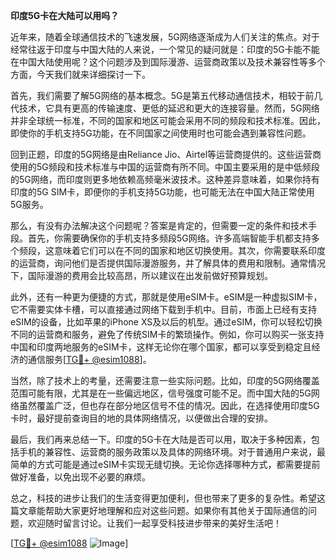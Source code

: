 **印度5G卡在大陆可以用吗？**

近年来，随着全球通信技术的飞速发展，5G网络逐渐成为人们关注的焦点。对于经常往返于印度与中国大陆的人来说，一个常见的疑问就是：印度的5G卡能不能在中国大陆使用呢？这个问题涉及到国际漫游、运营商政策以及技术兼容性等多个方面，今天我们就来详细探讨一下。

首先，我们需要了解5G网络的基本概念。5G是第五代移动通信技术，相较于前几代技术，它具有更高的传输速度、更低的延迟和更大的连接容量。然而，5G网络并非全球统一标准，不同的国家和地区可能会采用不同的频段和技术标准。因此，即使你的手机支持5G功能，在不同国家之间使用时也可能会遇到兼容性问题。

回到正题，印度的5G网络是由Reliance Jio、Airtel等运营商提供的。这些运营商使用的5G频段和技术标准与中国的运营商有所不同。中国主要采用的是中低频段的5G网络，而印度则更多地依赖高频毫米波技术。这种差异意味着，如果你持有印度的5G SIM卡，即便你的手机支持5G功能，也可能无法在中国大陆正常使用5G服务。

那么，有没有办法解决这个问题呢？答案是肯定的，但需要一定的条件和技术手段。首先，你需要确保你的手机支持多频段5G网络。许多高端智能手机都支持多个频段，这意味着它们可以在不同的国家和地区切换使用。其次，你需要联系印度的运营商，询问他们是否提供国际漫游服务，并了解具体的费用和限制。通常情况下，国际漫游的费用会比较高昂，所以建议在出发前做好预算规划。

此外，还有一种更为便捷的方式，那就是使用eSIM卡。eSIM是一种虚拟SIM卡，它不需要实体卡槽，可以直接通过网络下载到手机中。目前，市面上已经有支持eSIM的设备，比如苹果的iPhone XS及以后的机型。通过eSIM，你可以轻松切换不同的运营商和服务，避免了传统SIM卡的繁琐操作。例如，你可以购买一张支持中国和印度两地服务的eSIM卡，这样无论你在哪个国家，都可以享受到稳定且经济的通信服务[[TG💪+ @esim1088](https://t.me/s/esim1088)]。

当然，除了技术上的考量，还需要注意一些实际问题。比如，印度的5G网络覆盖范围可能有限，尤其是在一些偏远地区，信号强度可能不足。而中国大陆的5G网络虽然覆盖广泛，但也存在部分地区信号不佳的情况。因此，在选择使用印度5G卡时，最好提前查询目的地的具体网络情况，以便做出合理的安排。

最后，我们再来总结一下。印度的5G卡在大陆是否可以用，取决于多种因素，包括手机的兼容性、运营商的服务政策以及具体的网络环境。对于普通用户来说，最简单的方式可能是通过eSIM卡实现无缝切换。无论你选择哪种方式，都需要提前做好准备，以免出现不必要的麻烦。

总之，科技的进步让我们的生活变得更加便利，但也带来了更多的复杂性。希望这篇文章能帮助大家更好地理解和应对这些问题。如果你有其他关于国际通信的问题，欢迎随时留言讨论。让我们一起享受科技进步带来的美好生活吧！

[[TG💪+ @esim1088](https://t.me/s/esim1088) ![Image](https://i.postimg.cc/4NQfJmqS/Snipaste-2025-05-13-00-14-12.png)]